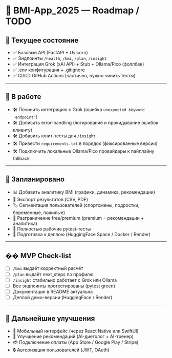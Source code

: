 # 📝 BMI-App_2025 — Roadmap / TODO

## 🔹 Текущее состояние
- ✅ Базовый API (FastAPI + Uvicorn)
- ✅ Эндпоинты `/health`, `/bmi`, `/plan`, `/insight`
- ✅ Интеграция Grok (xAI API) + Stub + Ollama/Pico (фоллбек)
- ✅ .env конфигурация + .gitignore
- ✅ CI/CD GitHub Actions (частично, нужно чинить тесты)

---

## 🔄 В работе
- 🛠 Починить интеграцию с Grok (ошибка `unexpected keyword 'endpoint'`)
- 🛠 Дописать error-handling (логирование и прокидывание ошибок клиенту)
- 🛠 Добавить юнит-тесты для `/insight`
- 🛠 Привести `requirements.txt` в порядок (фиксированные версии)
- 🛠 Подключить локальные Ollama/Pico провайдеры к пайплайну fallback

---

## 🔮 Запланировано
- 📊 Добавить аналитику BMI (графики, динамика, рекомендации)
- 📂 Экспорт результатов (CSV, PDF)
- 🏷 Сегментация пользователей (спортсмены, подростки, беременные, пожилые)
- 🔑 Разграничение free/premium (premium = рекомендации + аналитика)
- 🧪 Полностью рабочие pytest-тесты
- 📱 Подготовка к деплою (HuggingFace Space / Docker / Render)

---

## �� MVP Check-list
- [ ] `/bmi` выдаёт корректный расчёт
- [ ] `/plan` выдаёт next_steps по профилю
- [ ] `/insight` стабильно работает с Grok или Ollama
- [ ] Все эндпоинты протестированы (pytest green)
- [ ] Документация в README актуальна
- [ ] Деплой демо-версии (HuggingFace / Render)

---

## 🌟 Дальнейшие улучшения
- 📲 Мобильный интерфейс (через React Native или SwiftUI)
- 🧠 Улучшение рекомендаций (AI-диетолог + AI-тренер)
- 💳 Подключение оплаты (App Store / Google Play / Stripe)
- 🔒 Авторизация пользователей (JWT, OAuth)

